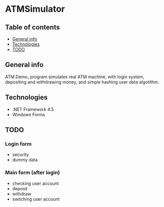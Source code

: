 # ATMSimulator

## Table of contents
* [General info](#general-info)
* [Technologies](#technologies)
* [TODO](#todo)

## General info
ATM Demo, program simulates real ATM machine, with login system, depositing and withdrawing money, and simple hashing user data algotithm.

## Technologies
* .NET Framework 4.5
* Windows Forms

## TODO

### Login form
- security
- dummy data

### Main form (after login)
- checking user account
- deposit
- withdraw
- switching user account
